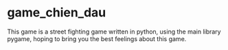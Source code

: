 # game_chien_dau
This game is a street fighting game written in python, using the main library pygame, hoping to bring you the best feelings about this game.
